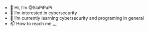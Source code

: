 - 👋 Hi, I’m @SlaPiPaPi
- 👀 I’m interested in cybersecurity
- 🌱 I’m currently learning cybersecurity and programing in general
- 📫 How to reach me [...](https://www.linkedin.com/in/andrei-rusneac-16370832b/)


<!---
SlaPiPaPi/SlaPiPaPi is a ✨ special ✨ repository because its `README.md` (this file) appears on your GitHub profile.
You can click the Preview link to take a look at your changes.
--->
